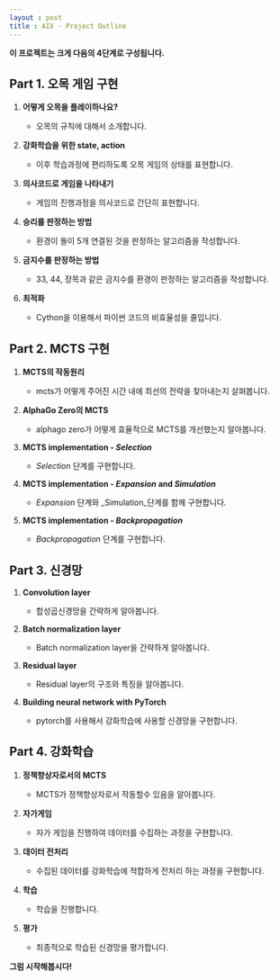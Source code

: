 ```yaml
---
layout : post
title : AIX - Project Outline
---
```


**이 프로젝트는 크게 다음의 4단계로 구성됩니다.**<br/>

## **Part 1. 오목 게임 구현**
1. **어떻게 오목을 플레이하나요?**
    - 오목의 규칙에 대해서 소개합니다.

2. **강화학습을 위한 state, action**
    - 이후 학습과정에 편리하도록 오목 게임의 상태를 표현합니다.

3. **의사코드로 게임을 나타내기**
    - 게임의 진행과정을 의사코드로 간단히 표현합니다.

4. **승리를 판정하는 방법**
    - 환경이 돌이 5개 연결된 것을 판정하는 알고리즘을 작성합니다.

5. **금지수를 판정하는 방법**
    - 33, 44, 장목과 같은 금지수를 환경이 판정하는 알고리즘을 작성합니다.

6. **최적화**
    - Cython을 이용해서 파이썬 코드의 비효율성을 줄입니다.

## **Part 2. MCTS 구현**
1. **MCTS의 작동원리**
    - mcts가 어떻게 주어진 시간 내에 최선의 전략을 찾아내는지 살펴봅니다.

2. **AlphaGo Zero의 MCTS**
    - alphago zero가 어떻게 효율적으로 MCTS를 개선했는지 알아봅니다.

3. **MCTS implementation - _Selection_**
    - _Selection_ 단계를 구현합니다.

4. **MCTS implementation - _Expansion_ and _Simulation_**
   - _Expansion_ 단계와 _Simulation_단계를 함께 구현합니다.

5. **MCTS implementation - _Backpropagation_**
    - _Backpropagation_ 단계를 구현합니다.

## **Part 3. 신경망**
1. **Convolution layer**
    - 합성곱신경망을 간략하게 알아봅니다.

2. **Batch normalization layer**
    - Batch normalization layer을 간략하게 알아봅니다.

3. **Residual layer**
    - Residual layer의 구조와 특징을 알아봅니다.

4. **Building neural network with PyTorch**
    - pytorch를 사용해서 강화학습에 사용할 신경망을 구현합니다.

## **Part 4. 강화학습**
1. **정책향상자로서의 MCTS**
    - MCTS가 정책향상자로서 작동할수 있음을 알아봅니다.

2. **자가게임**
    - 자가 게임을 진행하여 데이터를 수집하는 과정을 구현합니다.

3. **데이터 전처리**
    - 수집된 데이터를 강화학습에 적합하게 전처리 하는 과정을 구현합니다.

4. **학습**
    - 학습을 진행합니다.

5. **평가**
    - 최종적으로 학습된 신경망을 평가합니다.

**그럼 시작해봅시다!**
